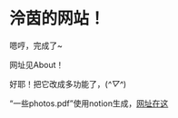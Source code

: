 # 泠茵的网站！

嗯哼，完成了~

网址见About！

好耶！把它改成多功能了，(*^▽^*)

“一些photos.pdf”使用notion生成，[网址在这](https://www.notion.so/photos-fb69e6a1116c4e5fbedd319684c8962b)
